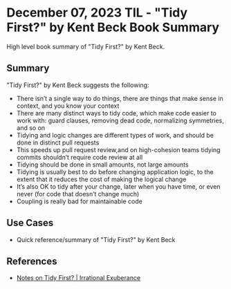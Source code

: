 # December 07, 2023 TIL - "Tidy First?" by Kent Beck Book Summary

High level book summary of "Tidy First?" by Kent Beck.

## Summary

"Tidy First?" by Kent Beck suggests the following:

- There isn’t a single way to do things, there are things that make sense in context, and you know your context
- There are many distinct ways to tidy code, which make code easier to work with: guard clauses, removing dead code, normalizing symmetries, and so on
- Tidying and logic changes are different types of work, and should be done in distinct pull requests
- This speeds up pull request review,and on high-cohesion teams tidying commits shouldn’t require code review at all
- Tidying should be done in small amounts, not large amounts
- Tidying is usually best to do before changing application logic, to the extent that it reduces the cost of making the logical change
- It’s also OK to tidy after your change, later when you have time, or even never (for code that doesn’t change much)
- Coupling is really bad for maintainable code

## Use Cases

- Quick reference/summary of "Tidy First?" by Kent Beck

## References

- [Notes on Tidy First? | Irrational Exuberance](https://lethain.com/notes-on-tidy-first/)

